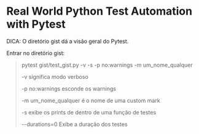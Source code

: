 # Real World Python Test Automation with Pytest

DICA: O diretório gist dá a visão geral do Pytest.

Entrar no diretório gist:
> pytest gist/test_gist.py -v -s -p no:warnings -m um_nome_qualquer
> 
> -v significa modo verboso
> 
> -p no:warnings esconde os warnings
> 
> -m um_nome_qualquer é o nome de uma custom mark
> 
> -s exibe os prints de dentro de uma função de testes
>
> --durations=0 Exibe a duração dos testes
